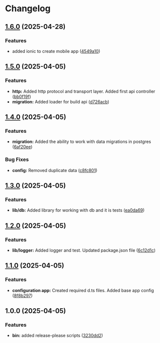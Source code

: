 # Changelog

## [1.6.0](https://github.com/AvdienkoSergey/catch-coin/compare/v1.5.0...v1.6.0) (2025-04-28)


### Features

* added ionic to create mobile app ([4549a10](https://github.com/AvdienkoSergey/catch-coin/commit/4549a10c082fc80926557d967ade96bbc4319f8d))

## [1.5.0](https://github.com/AvdienkoSergey/catch-coin/compare/v1.4.0...v1.5.0) (2025-04-05)


### Features

* **http:** Added http protocol and transport layer. Added first api controller ([bb0f19f](https://github.com/AvdienkoSergey/catch-coin/commit/bb0f19f1d6664b807f2d28868be3bad4bd46cc49))
* **migration:** Added loader for build  api ([d726acb](https://github.com/AvdienkoSergey/catch-coin/commit/d726acb30fface3bc2e47bb95905bb631919e810))

## [1.4.0](https://github.com/AvdienkoSergey/catch-coin/compare/v1.3.0...v1.4.0) (2025-04-05)


### Features

* **migration:** Added the ability to work with data migrations in postgres ([6af20ee](https://github.com/AvdienkoSergey/catch-coin/commit/6af20ee9fa493b35b596c812b84f2ecc6c83e325))


### Bug Fixes

* **config:** Removed duplicate data ([c8fc801](https://github.com/AvdienkoSergey/catch-coin/commit/c8fc8010da750c1e599828ebb77f1d4e726b8930))

## [1.3.0](https://github.com/AvdienkoSergey/catch-coin/compare/v1.2.0...v1.3.0) (2025-04-05)


### Features

* **lib/db:** Added library for working with db and it is tests ([ea0da69](https://github.com/AvdienkoSergey/catch-coin/commit/ea0da6922603e820d1d9b92e68a693f736b98b91))

## [1.2.0](https://github.com/AvdienkoSergey/catch-coin/compare/v1.1.0...v1.2.0) (2025-04-05)


### Features

* **lib/logger:** Added logger and test. Updated package.json file ([6c12d1c](https://github.com/AvdienkoSergey/catch-coin/commit/6c12d1c7df11f70880d6ee8ed1b69791a7207dc9))

## [1.1.0](https://github.com/AvdienkoSergey/catch-coin/compare/v1.0.0...v1.1.0) (2025-04-05)


### Features

* **configuration app:** Created required d.ts files. Added base app config ([8f8b297](https://github.com/AvdienkoSergey/catch-coin/commit/8f8b2976b7274bd905432fedbe163476af7ad8ce))

## 1.0.0 (2025-04-05)


### Features

* **bin:** added release-please scripts ([3230dd2](https://github.com/AvdienkoSergey/catch-coin/commit/3230dd2b1e1506de62a0f61ebce47445e9b43f93))
